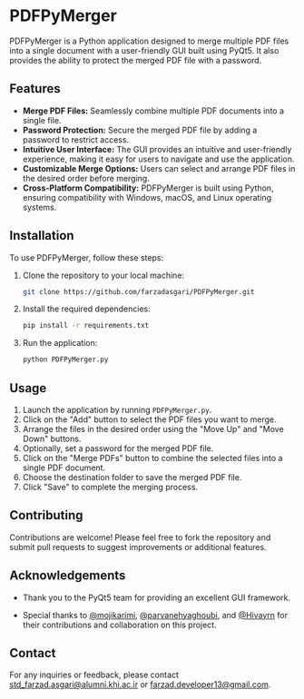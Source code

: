 # PDFPyMerger

PDFPyMerger is a Python application designed to merge multiple PDF files into a single document with a user-friendly GUI built using PyQt5. It also provides the ability to protect the merged PDF file with a password.

## Features

- **Merge PDF Files:** Seamlessly combine multiple PDF documents into a single file.
- **Password Protection:** Secure the merged PDF file by adding a password to restrict access.
- **Intuitive User Interface:** The GUI provides an intuitive and user-friendly experience, making it easy for users to navigate and use the application.
- **Customizable Merge Options:** Users can select and arrange PDF files in the desired order before merging.
- **Cross-Platform Compatibility:** PDFPyMerger is built using Python, ensuring compatibility with Windows, macOS, and Linux operating systems.


## Installation

To use PDFPyMerger, follow these steps:

1. Clone the repository to your local machine:

   ```bash
   git clone https://github.com/farzadasgari/PDFPyMerger.git
   ```

2. Install the required dependencies:

   ```bash
   pip install -r requirements.txt
   ```

3. Run the application:

   ```bash
   python PDFPyMerger.py
   ```

## Usage

1. Launch the application by running `PDFPyMerger.py`.
2. Click on the "Add" button to select the PDF files you want to merge.
3. Arrange the files in the desired order using the "Move Up" and "Move Down" buttons.
4. Optionally, set a password for the merged PDF file.
5. Click on the "Merge PDFs" button to combine the selected files into a single PDF document.
6. Choose the destination folder to save the merged PDF file.
7. Click "Save" to complete the merging process.

## Contributing

Contributions are welcome! Please feel free to fork the repository and submit pull requests to suggest improvements or additional features.

## Acknowledgements

- Thank you to the PyQt5 team for providing an excellent GUI framework.

- Special thanks to [@mojikarimi](https://github.com/mojikarimi), [@parvanehyaghoubi](https://github.com/parvanehyaghoubi), and [@Hivayrn](https://github.com/Hivayrn) for their contributions and collaboration on this project.

## Contact

For any inquiries or feedback, please contact std_farzad.asgari@alumni.khi.ac.ir or farzad.developer13@gmail.com.